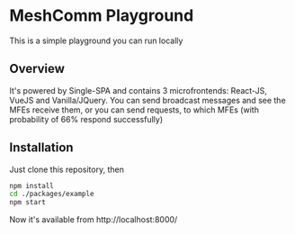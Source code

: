 # MeshComm Playground

This is a simple playground you can run locally

## Overview

It's powered by Single-SPA and contains 3 microfrontends: React-JS, VueJS and Vanilla/JQuery. You can send broadcast messages and see the MFEs receive them, or you can send requests, to which MFEs (with probability of 66% respond successfully)


## Installation

Just clone this repository, then

```bash
npm install
cd ./packages/example
npm start
```

Now it's available from http://localhost:8000/
